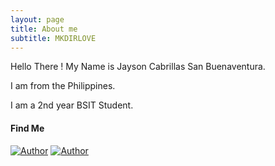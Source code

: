 ```yaml
---
layout: page
title: About me
subtitle: MKDIRLOVE
---
```


Hello There !
My Name is Jayson Cabrillas San Buenaventura.

I am from the Philippines.

I am a 2nd year BSIT Student.



#### Find Me 

[![Author](https://img.shields.io/badge/Author-mkdirlove-green.svg?style=for-the-badge&logo=facebook)](https://www.facebook.com/mkdirlove.git)
[![Author](https://img.shields.io/badge/Author-mkdirlove-green.svg?style=for-the-badge&logo=instagram)](https://www.instagram.com/sanbuenaventurajayson28)
